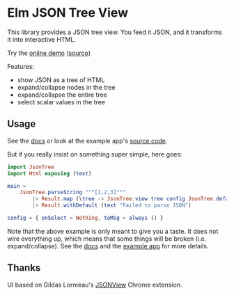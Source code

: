 # Elm JSON Tree View

This library provides a JSON tree view. You feed it JSON, and it transforms it into interactive HTML.

Try the [online demo](https://microsoft.github.io/elm-json-tree-view/example/index.html) ([source](example/src/Main.elm))

Features:

  - show JSON as a tree of HTML
  - expand/collapse nodes in the tree
  - expand/collapse the entire tree
  - select scalar values in the tree
  
## Usage

See the [docs](http://package.elm-lang.org/packages/Microsoft/elm-json-tree-view/latest) or look at the example app's [source code](example/src/Main.elm).

But if you really insist on something super simple, here goes:
```elm
import JsonTree
import Html exposing (text)

main =
    JsonTree.parseString """[1,2,3]"""
        |> Result.map (\tree -> JsonTree.view tree config JsonTree.defaultState)
        |> Result.withDefault (text "Failed to parse JSON")

config = { onSelect = Nothing, toMsg = always () }
```

Note that the above example is only meant to give you a taste. It does not wire everything up, which means that some things will be broken (i.e. expand/collapse). See the [docs](http://package.elm-lang.org/packages/Microsoft/elm-json-tree-view/latest) and the [example app](example/src/Main.elm) for more details. 

## Thanks

UI based on Gildas Lormeau's [JSONView](https://github.com/gildas-lormeau/JSONView-for-Chrome) Chrome extension.
